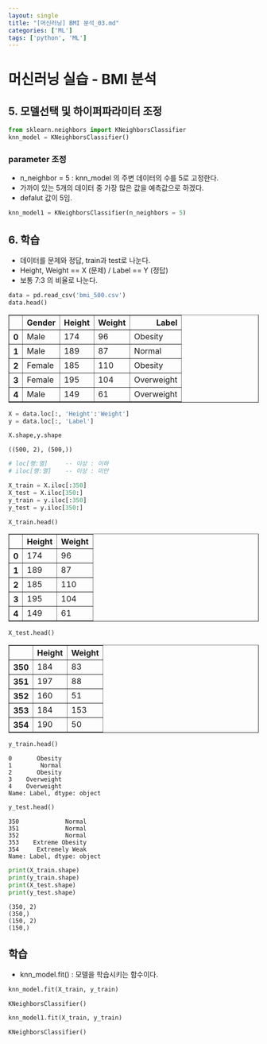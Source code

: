 ```yaml
---
layout: single
title: "[머신러닝] BMI 분석_03.md"
categories: ['ML']
tags: ['python', 'ML']
---
```

# 머신러닝 실습 - BMI 분석

## 5. 모델선택 및 하이퍼파라미터 조정


```python
from sklearn.neighbors import KNeighborsClassifier
knn_model = KNeighborsClassifier()
```

### parameter 조정
- n_neighbor = 5 : knn_model 의 주변 데이터의 수를 5로 고정한다. 
- 가까이 있는 5개의 데이터 중 가장 많은 값을 예측값으로 하겠다.
- defalut 값이 5임.
 
```python
knn_model1 = KNeighborsClassifier(n_neighbors = 5)
```

## 6. 학습
- 데이터를 문제와 정답, train과 test로 나눈다.
- Height, Weight == X (문제) / Label == Y (정답)
- 보통 7:3 의 비율로 나눈다.

```python
data = pd.read_csv('bmi_500.csv')
data.head()
```




<div>
<style scoped>
    .dataframe tbody tr th:only-of-type {
        vertical-align: middle;
    }

    .dataframe tbody tr th {
        vertical-align: top;
    }

    .dataframe thead th {
        text-align: right;
    }
</style>
<table border="1" class="dataframe">
  <thead>
    <tr style="text-align: right;">
      <th></th>
      <th>Gender</th>
      <th>Height</th>
      <th>Weight</th>
      <th>Label</th>
    </tr>
  </thead>
  <tbody>
    <tr>
      <th>0</th>
      <td>Male</td>
      <td>174</td>
      <td>96</td>
      <td>Obesity</td>
    </tr>
    <tr>
      <th>1</th>
      <td>Male</td>
      <td>189</td>
      <td>87</td>
      <td>Normal</td>
    </tr>
    <tr>
      <th>2</th>
      <td>Female</td>
      <td>185</td>
      <td>110</td>
      <td>Obesity</td>
    </tr>
    <tr>
      <th>3</th>
      <td>Female</td>
      <td>195</td>
      <td>104</td>
      <td>Overweight</td>
    </tr>
    <tr>
      <th>4</th>
      <td>Male</td>
      <td>149</td>
      <td>61</td>
      <td>Overweight</td>
    </tr>
  </tbody>
</table>
</div>




```python
X = data.loc[:, 'Height':'Weight']
y = data.loc[:, 'Label']
```


```python
X.shape,y.shape
```




    ((500, 2), (500,))




```python
# loc[행:열]     -- 이상 : 이하
# iloc[행:열]    -- 이상 : 미만

X_train = X.iloc[:350]
X_test = X.iloc[350:]
y_train = y.iloc[:350]
y_test = y.iloc[350:]
```


```python
X_train.head()
```




<div>
<style scoped>
    .dataframe tbody tr th:only-of-type {
        vertical-align: middle;
    }

    .dataframe tbody tr th {
        vertical-align: top;
    }

    .dataframe thead th {
        text-align: right;
    }
</style>
<table border="1" class="dataframe">
  <thead>
    <tr style="text-align: right;">
      <th></th>
      <th>Height</th>
      <th>Weight</th>
    </tr>
  </thead>
  <tbody>
    <tr>
      <th>0</th>
      <td>174</td>
      <td>96</td>
    </tr>
    <tr>
      <th>1</th>
      <td>189</td>
      <td>87</td>
    </tr>
    <tr>
      <th>2</th>
      <td>185</td>
      <td>110</td>
    </tr>
    <tr>
      <th>3</th>
      <td>195</td>
      <td>104</td>
    </tr>
    <tr>
      <th>4</th>
      <td>149</td>
      <td>61</td>
    </tr>
  </tbody>
</table>
</div>




```python
X_test.head()
```




<div>
<style scoped>
    .dataframe tbody tr th:only-of-type {
        vertical-align: middle;
    }

    .dataframe tbody tr th {
        vertical-align: top;
    }

    .dataframe thead th {
        text-align: right;
    }
</style>
<table border="1" class="dataframe">
  <thead>
    <tr style="text-align: right;">
      <th></th>
      <th>Height</th>
      <th>Weight</th>
    </tr>
  </thead>
  <tbody>
    <tr>
      <th>350</th>
      <td>184</td>
      <td>83</td>
    </tr>
    <tr>
      <th>351</th>
      <td>197</td>
      <td>88</td>
    </tr>
    <tr>
      <th>352</th>
      <td>160</td>
      <td>51</td>
    </tr>
    <tr>
      <th>353</th>
      <td>184</td>
      <td>153</td>
    </tr>
    <tr>
      <th>354</th>
      <td>190</td>
      <td>50</td>
    </tr>
  </tbody>
</table>
</div>




```python
y_train.head()
```




    0       Obesity
    1        Normal
    2       Obesity
    3    Overweight
    4    Overweight
    Name: Label, dtype: object




```python
y_test.head()
```




    350             Normal
    351             Normal
    352             Normal
    353    Extreme Obesity
    354     Extremely Weak
    Name: Label, dtype: object




```python
print(X_train.shape)
print(y_train.shape)
print(X_test.shape)
print(y_test.shape)
```

    (350, 2)
    (350,)
    (150, 2)
    (150,)
    

## 학습
- knn_model.fit() : 모델을 학습시키는 함수이다. 

```python
knn_model.fit(X_train, y_train)
```




    KNeighborsClassifier()




```python
knn_model1.fit(X_train, y_train)
```




    KNeighborsClassifier()


